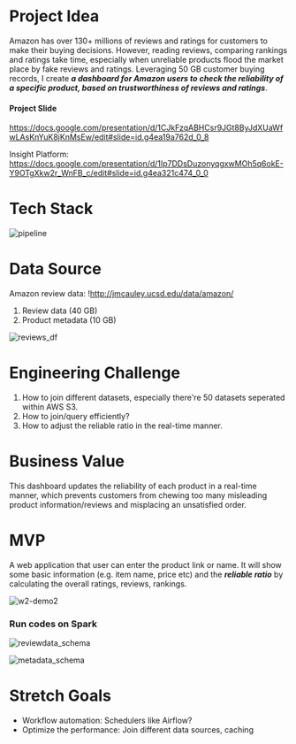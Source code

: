 # Project Idea 
Amazon has over 130+ millions of reviews and ratings for customers to make their buying decisions. However, reading reviews, comparing rankings and ratings take time, especially when unreliable products flood the market place by fake reviews and ratings. Leveraging 50 GB customer buying records, I create **_a dashboard for Amazon users to check the reliability of a specific product, based on trustworthiness of reviews and ratings_**. 

#### Project Slide
https://docs.google.com/presentation/d/1CJkFzqABHCsr9JGt8ByJdXUaWfwLAsKnYuK8jKnMsEw/edit#slide=id.g4ea19a762d_0_8

Insight Platform: https://docs.google.com/presentation/d/1Ip7DDsDuzonyqgxwMOh5q6okE-Y9OTgXkw2r_WnFB_c/edit#slide=id.g4ea321c474_0_0

# Tech Stack

![pipeline](https://user-images.githubusercontent.com/11646036/51764047-f1730980-2088-11e9-9584-d076dcaf27bc.png)


# Data Source
Amazon review data: !http://jmcauley.ucsd.edu/data/amazon/
1. Review data (40 GB) 
2. Product metadata (10 GB)

![reviews_df](https://user-images.githubusercontent.com/11646036/51401319-4bab2200-1aff-11e9-8083-0c8741a102c3.png)
  

# Engineering Challenge
1. How to join different datasets, especially there're 50 datasets seperated within AWS S3.
2. How to join/query efficiently?
3. How to adjust the reliable ratio in the real-time manner.

# Business Value
This dashboard updates the reliability of each product in a real-time manner, which prevents customers from chewing too many misleading product information/reviews and misplacing an unsatisfied order.

# MVP
A web application that user can enter the product link or name. It will show some basic information (e.g. item name, price etc) and the **_reliable ratio_** by calculating the overall ratings, reviews, rankings. 

![w2-demo2](https://user-images.githubusercontent.com/11646036/51765825-bde6ae00-208d-11e9-9c81-2c6c7dabd892.png)

### Run codes on Spark
![reviewdata_schema](https://user-images.githubusercontent.com/11646036/51766297-10749a00-208f-11e9-850d-e8b5c689179a.png)



![metadata_schema](https://user-images.githubusercontent.com/11646036/51766305-14082100-208f-11e9-8607-476e7f283e98.png)


# Stretch Goals
* Workflow automation: Schedulers like Airflow?
* Optimize the performance: Join different data sources, caching
